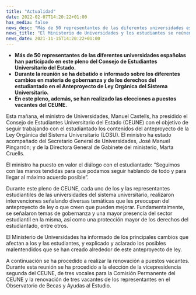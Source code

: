 ```yaml
---
title: "Actualidad"
date: 2022-02-07T14:20:22+01:00
has_media: false
news_desc: "Más de 50 representantes de las diferentes universidades españolas han participado en este pleno del Consejo de Estudiantes Universitario del Estado. Durante la reunión se ha debatido e informado sobre los diferentes cambios en materia de gobernanza y de los derechos del estudiantado en el Anteproyecto de Ley Orgánica del Sistema Universitario. En este pleno, además, se han realizado las elecciones a puestos vacantes del CEUNE."
news_title: "El Ministerio de Universidades y los estudiantes se reúnen en un nuevo pleno del CEUNE para informar sobre los cambios en el Anteproyecto de Ley Orgánica del Sistema Universitario"
news_date: 2021-11-15T14:20:22+01:00
---
```

<ul>
<li><b>M&aacute;s de 50 representantes de las diferentes universidades espa&ntilde;olas han participado en este pleno del Consejo de Estudiantes Universitario del Estado.</b></li>
<li><b>Durante la reuni&oacute;n se ha debatido e informado sobre los diferentes cambios en materia de gobernanza y de los derechos del estudiantado en el Anteproyecto de Ley Org&aacute;nica del Sistema Universitario.</b></li>
<li><b>En este pleno, adem&aacute;s, se han realizado las elecciones a puestos vacantes del CEUNE.</b></li>
</ul>
<p>Esta ma&ntilde;ana, el ministro de Universidades, Manuel Castells, ha presidido el Consejo de Estudiantes Universitario del Estado (CEUNE) con el objetivo de seguir trabajando con el estudiantado los contenidos del anteproyecto de la Ley Org&aacute;nica del Sistema Universitario (LOSU). El ministro ha estado acompa&ntilde;ado del Secretario General de Universidades, Jos&eacute; Manuel Pingarr&oacute;n; y de la Directora General de Gabinete del ministerio, Marta Cruells.</p>
<p>El ministro ha puesto en valor el di&aacute;logo con el estudiantado: &ldquo;Seguimos con las manos tendidas para que podamos seguir hablando de todo y para llegar al m&aacute;ximo acuerdo posible&rdquo;.</p>
<p>Durante este pleno de CEUNE, cada uno de los y las representantes estudiantiles de las universidades del sistema universitario, realizaron intervenciones se&ntilde;alando diversas tem&aacute;ticas que les preocupan del anteproyecto de ley o que creen que pueden mejorar. Fundamentalmente, se se&ntilde;alaron temas de gobernanza y una mayor presencia del sector estudiantil en la misma, as&iacute; como una protecci&oacute;n mayor de los derechos del estudiantado, entre otros.</p>
<p>El Ministerio de Universidades ha informado de los principales cambios que afectan a los y las estudiantes, y explicado y aclarado los posibles malentendidos que se han creado alrededor de este anteproyecto de ley.</p>
<p>A continuaci&oacute;n se ha procedido a realizar la renovaci&oacute;n a puestos vacantes. Durante esta reuni&oacute;n se ha procedido a la elecci&oacute;n de la vicepresidencia segunda del CEUNE, de tres vocales para la Comisi&oacute;n Permanente del CEUNE y la renovaci&oacute;n de tres vacantes de los representantes en el Observatorio de Becas y Ayudas al Estudio.</p>
